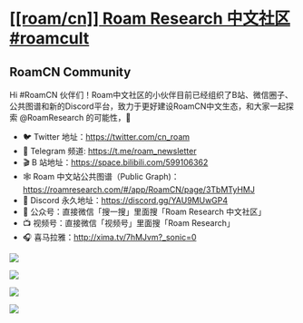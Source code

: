 # [[[roam/cn]] Roam Research 中文社区 #roamcult](https://github.com/roam-cn/roamcult.vip/discussions)

## RoamCN Community

Hi #RoamCN 伙伴们！Roam中文社区的小伙伴目前已经组织了B站、微信圈子、公共图谱和新的Discord平台，致力于更好建设RoamCN中文生态，和大家一起探索 @RoamResearch 的可能性，🚀

- 🐦 Twitter 地址：https://twitter.com/cn_roam
- 📲 Telegram 频道: https://t.me/roam_newsletter
- 🎬 B 站地址：https://space.bilibili.com/599106362
- 🕸 Roam 中文站公共图谱（Public Graph)：https://roamresearch.com/#/app/RoamCN/page/3TbMTyHMJ
- 🤗 Discord 永久地址：https://discord.gg/YAU9MUwGP4
- 📮 公众号：直接微信「搜一搜」里面搜「Roam Research 中文社区」
- 📺 视频号：直接微信「视频号」里面搜「Roam Research」
- 🎧 喜马拉雅：http://xima.tv/7hMJvm?_sonic=0

![](https://pbs.twimg.com/media/Ek6C1fpXYAEMpfB?format=jpg)

![](https://pbs.twimg.com/media/Ek6C1fuX0AAI7Wm?format=jpg)

![](https://pbs.twimg.com/media/Ek6C1neXYAEN6ph?format=jpg)

![](https://pbs.twimg.com/media/Ek6C1naXUAEqyJe?format=jpg)
